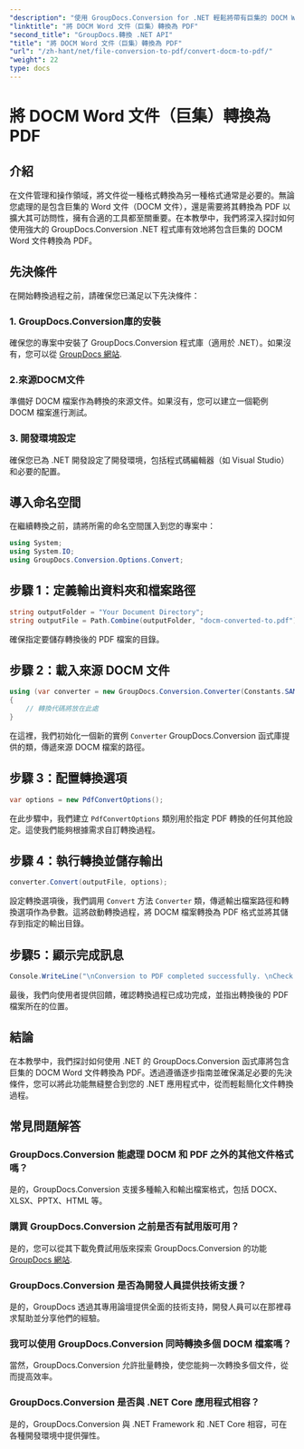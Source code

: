 ```yaml
---
"description": "使用 GroupDocs.Conversion for .NET 輕鬆將帶有巨集的 DOCM Word 文件轉換為 PDF。簡化您的文件管理流程。"
"linktitle": "將 DOCM Word 文件（巨集）轉換為 PDF"
"second_title": "GroupDocs.轉換 .NET API"
"title": "將 DOCM Word 文件（巨集）轉換為 PDF"
"url": "/zh-hant/net/file-conversion-to-pdf/convert-docm-to-pdf/"
"weight": 22
type: docs
---
```

# 將 DOCM Word 文件（巨集）轉換為 PDF

## 介紹
在文件管理和操作領域，將文件從一種格式轉換為另一種格式通常是必要的。無論您處理的是包含巨集的 Word 文件（DOCM 文件），還是需要將其轉換為 PDF 以擴大其可訪問性，擁有合適的工具都至關重要。在本教學中，我們將深入探討如何使用強大的 GroupDocs.Conversion .NET 程式庫有效地將包含巨集的 DOCM Word 文件轉換為 PDF。
## 先決條件
在開始轉換過程之前，請確保您已滿足以下先決條件：
### 1. GroupDocs.Conversion庫的安裝
確保您的專案中安裝了 GroupDocs.Conversion 程式庫（適用於 .NET）。如果沒有，您可以從 [GroupDocs 網站](https://releases。groupdocs.com/conversion/net/).
### 2.來源DOCM文件
準備好 DOCM 檔案作為轉換的來源文件。如果沒有，您可以建立一個範例 DOCM 檔案進行測試。
### 3. 開發環境設定
確保您已為 .NET 開發設定了開發環境，包括程式碼編輯器（如 Visual Studio）和必要的配置。

## 導入命名空間
在繼續轉換之前，請將所需的命名空間匯入到您的專案中：
```csharp
using System;
using System.IO;
using GroupDocs.Conversion.Options.Convert;
```
## 步驟 1：定義輸出資料夾和檔案路徑
```csharp
string outputFolder = "Your Document Directory";
string outputFile = Path.Combine(outputFolder, "docm-converted-to.pdf");
```
確保指定要儲存轉換後的 PDF 檔案的目錄。
## 步驟 2：載入來源 DOCM 文件
```csharp
using (var converter = new GroupDocs.Conversion.Converter(Constants.SAMPLE_DOCM))
{
    // 轉換代碼將放在此處
}
```
在這裡，我們初始化一個新的實例 `Converter` GroupDocs.Conversion 函式庫提供的類，傳遞來源 DOCM 檔案的路徑。
## 步驟 3：配置轉換選項
```csharp
var options = new PdfConvertOptions();
```
在此步驟中，我們建立 `PdfConvertOptions` 類別用於指定 PDF 轉換的任何其他設定。這使我們能夠根據需求自訂轉換過程。
## 步驟 4：執行轉換並儲存輸出
```csharp
converter.Convert(outputFile, options);
```
設定轉換選項後，我們調用 `Convert` 方法 `Converter` 類，傳遞輸出檔案路徑和轉換選項作為參數。這將啟動轉換過程，將 DOCM 檔案轉換為 PDF 格式並將其儲存到指定的輸出目錄。
## 步驟5：顯示完成訊息
```csharp
Console.WriteLine("\nConversion to PDF completed successfully. \nCheck output in {0}", outputFolder);
```
最後，我們向使用者提供回饋，確認轉換過程已成功完成，並指出轉換後的 PDF 檔案所在的位置。

## 結論
在本教學中，我們探討如何使用 .NET 的 GroupDocs.Conversion 函式庫將包含巨集的 DOCM Word 文件轉換為 PDF。透過遵循逐步指南並確保滿足必要的先決條件，您可以將此功能無縫整合到您的 .NET 應用程式中，從而輕鬆簡化文件轉換過程。
## 常見問題解答
### GroupDocs.Conversion 能處理 DOCM 和 PDF 之外的其他文件格式嗎？
是的，GroupDocs.Conversion 支援多種輸入和輸出檔案格式，包括 DOCX、XLSX、PPTX、HTML 等。
### 購買 GroupDocs.Conversion 之前是否有試用版可用？
是的，您可以從其下載免費試用版來探索 GroupDocs.Conversion 的功能 [GroupDocs 網站](https://releases。groupdocs.com/).
### GroupDocs.Conversion 是否為開發人員提供技術支援？
是的，GroupDocs 透過其專用論壇提供全面的技術支持，開發人員可以在那裡尋求幫助並分享他們的經驗。
### 我可以使用 GroupDocs.Conversion 同時轉換多個 DOCM 檔案嗎？
當然，GroupDocs.Conversion 允許批量轉換，使您能夠一次轉換多個文件，從而提高效率。
### GroupDocs.Conversion 是否與 .NET Core 應用程式相容？
是的，GroupDocs.Conversion 與 .NET Framework 和 .NET Core 相容，可在各種開發環境中提供彈性。